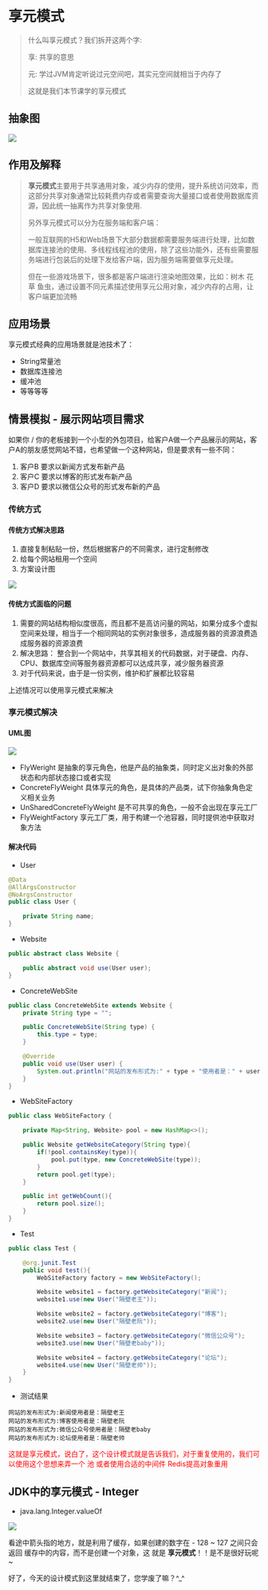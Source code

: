 # 享元模式

> 什么叫享元模式？我们拆开这两个字:
>
> 享: 共享的意思
>
> 元: 学过JVM肯定听说过元空间吧，其实元空间就相当于内存了
>
> 这就是我们本节课学的享元模式



## 抽象图

![](http://image.tinx.top/img20210323111053.png)





## 作用及解释

> **享元模式**主要用于共享通用对象，减少内存的使用，提升系统访问效率，而这部分共享对象通常比较耗费内存或者需要查询大量接口或者使用数据库资源，因此统一抽离作为共享对象使用.
>
> 另外享元模式可以分为在服务端和客户端：
>
> 一般互联网的H5和Web场景下大部分数据都需要服务端进行处理，比如数据库连接池的使用、多线程线程池的使用，除了这些功能外，还有些需要服务端进行包装后的处理下发给客户端，因为服务端需要做享元处理。
>
> 但在一些游戏场景下，很多都是客户端进行渲染地图效果，比如：树木 花草 鱼虫，通过设置不同元素描述使用享元公用对象，减少内存的占用，让客户端更加流畅



## 应用场景

享元模式经典的应用场景就是池技术了：

+ String常量池
+ 数据库连接池
+ 缓冲池
+ 等等等等



## 情景模拟 - 展示网站项目需求

如果你 / 你的老板接到一个小型的外包项目，给客户A做一个产品展示的网站，客户A的朋友感觉网站不错，也希望做一个这种网站，但是要求有一些不同：

1. 客户B 要求以新闻方式发布新产品
2. 客户C 要求以博客的形式发布新产品
3. 客户D 要求以微信公众号的形式发布新的产品



### 传统方式

#### 传统方式解决思路

1. 直接复制粘贴一份，然后根据客户的不同需求，进行定制修改
2. 给每个网站租用一个空间
3. 方案设计图

![](http://image.tinx.top/img20210323120003.png)

#### 传统方式面临的问题

1. 需要的网站结构相似度很高，而且都不是高访问量的网站，如果分成多个虚拟空间来处理，相当于一个相同网站的实例对象很多，造成服务器的资源浪费造成服务器的资源浪费
2. 解决思路： 整合到一个网站中，共享其相关的代码数据，对于硬盘、内存、CPU、数据库空间等服务器资源都可以达成共享，减少服务器资源
3. 对于代码来说，由于是一份实例，维护和扩展都比较容易

上述情况可以使用享元模式来解决

### 享元模式解决

#### UML图

![](http://image.tinx.top/img20210323133448.png)

+ FlyWeright 是抽象的享元角色，他是产品的抽象类，同时定义出对象的外部状态和内部状态接口或者实现
+ ConcreteFlyWeight 具体享元的角色，是具体的产品类，试下你抽象角色定义相关业务
+ UnSharedConcreteFlyWeight 是不可共享的角色，一般不会出现在享元工厂
+ FlyWeightFactory 享元工厂类，用于构建一个池容器，同时提供池中获取对象方法



#### 解决代码

+ User

```java
@Data
@AllArgsConstructor
@NoArgsConstructor
public class User {

    private String name;
}
```

+ Website

```java
public abstract class Website {

    public abstract void use(User user);
}
```

+ ConcreteWebSite

```Java
public class ConcreteWebSite extends Website {
    private String type = "";

    public ConcreteWebSite(String type) {
        this.type = type;
    }

    @Override
    public void use(User user) {
        System.out.println("网站的发布形式为:" + type + "使用者是：" + user.getName());
    }
}
```

+ WebSiteFactory

```Java
public class WebSiteFactory {

    private Map<String, Website> pool = new HashMap<>();

    public Website getWebsiteCategory(String type){
        if(!pool.containsKey(type)){
            pool.put(type, new ConcreteWebSite(type));
        }
        return pool.get(type);
    }

    public int getWebCount(){
        return pool.size();
    }
}
```

+ Test

```Java
public class Test {

    @org.junit.Test
    public void test(){
        WebSiteFactory factory = new WebSiteFactory();

        Website website1 = factory.getWebsiteCategory("新闻");
        website1.use(new User("隔壁老王"));

        Website website2 = factory.getWebsiteCategory("博客");
        website2.use(new User("隔壁老阮"));

        Website website3 = factory.getWebsiteCategory("微信公众号");
        website3.use(new User("隔壁老baby"));

        Website website4 = factory.getWebsiteCategory("论坛");
        website4.use(new User("隔壁老帅"));
    }
}
```

+ 测试结果

```console
网站的发布形式为:新闻使用者是：隔壁老王
网站的发布形式为:博客使用者是：隔壁老阮
网站的发布形式为:微信公众号使用者是：隔壁老baby
网站的发布形式为:论坛使用者是：隔壁老帅
```



<font color=red>这就是享元模式，说白了，这个设计模式就是告诉我们，对于重复使用的，我们可以使用这个思想来弄一个 池 或者使用合适的中间件 Redis提高对象重用</font>



## JDK中的享元模式 - Integer

+ java.lang.Integer.valueOf

![](http://image.tinx.top/img20210323150201.png)

看途中箭头指的地方，就是利用了缓存，如果创建的数字在 - 128 ~ 127 之间只会返回 缓存中的内容，而不是创建一个对象，这 就是 **享元模式**！！是不是很好玩呢~



好了，今天的设计模式到这里就结束了，您学废了嘛？^_^